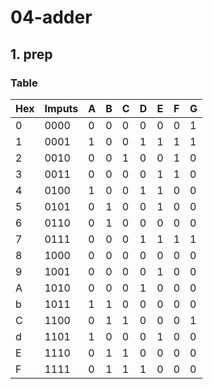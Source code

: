 # 04-adder

## 1. prep

### Table

Hex|Imputs|A|B|C|D|E|F|G|
-|-|-|-|-|-|-|-|-|
0|0000|0|0|0|0|0|0|1|
1|0001|1|0|0|1|1|1|1|
2|0010|0|0|1|0|0|1|0|
3|0011|0|0|0|0|1|1|0|
4|0100|1|0|0|1|1|0|0|
5|0101|0|1|0|0|1|0|0|
6|0110|0|1|0|0|0|0|0|
7|0111|0|0|0|1|1|1|1|
8|1000|0|0|0|0|0|0|0|
9|1001|0|0|0|0|1|0|0|
A|1010|0|0|0|1|0|0|0|
b|1011|1|1|0|0|0|0|0|
C|1100|0|1|1|0|0|0|1|
d|1101|1|0|0|0|1|0|0|
E|1110|0|1|1|0|0|0|0|
F|1111|0|1|1|1|0|0|0|
